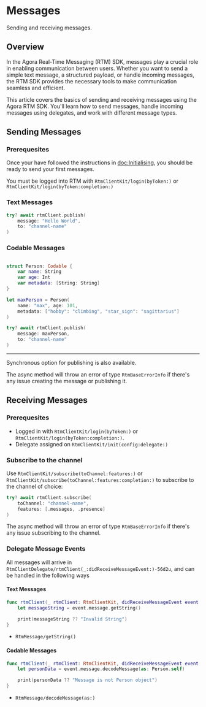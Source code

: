 # Messages

Sending and receiving messages.

## Overview

In the Agora Real-Time Messaging (RTM) SDK, messages play a crucial role in enabling communication between users. Whether you want to send a simple text message, a structured payload, or handle incoming messages, the RTM SDK provides the necessary tools to make communication seamless and efficient.

This article covers the basics of sending and receiving messages using the Agora RTM SDK. You'll learn how to send messages, handle incoming messages using delegates, and work with different message types.


## Sending Messages

### Prerequesites

Once your have followed the instructions in <doc:Initialising>, you should be ready to send your first messages.

You must be logged into RTM with ``RtmClientKit/login(byToken:)`` or ``RtmClientKit/login(byToken:completion:)``

### Text Messages

```swift
try? await rtmClient.publish(
    message: "Hello World",
    to: "channel-name"
)
```

### Codable Messages

```swift

struct Person: Codable {
    var name: String
    var age: Int
    var metadata: [String: String]
}

let maxPerson = Person(
    name: "max", age: 101,
    metadata: ["hobby": "climbing", "star_sign": "sagittarius"]
)

try? await rtmClient.publish(
    message: maxPerson,
    to: "channel-name"
)
```

----

Synchronous option for publishing is also available.

The async method will throw an error of type ``RtmBaseErrorInfo`` if there's any issue creating the message or publishing it.

## Receiving Messages

### Prerequesites

- Logged in with ``RtmClientKit/login(byToken:)`` or ``RtmClientKit/login(byToken:completion:)``.
- Delegate assigned on ``RtmClientKit/init(config:delegate:)`` 

### Subscribe to the channel

Use ``RtmClientKit/subscribe(toChannel:features:)`` or ``RtmClientKit/subscribe(toChannel:features:completion:)`` to subscribe to the channel of choice:

```swift
try? await rtmClient.subscribe(
    toChannel: "channel-name",
    features: [.messages, .presence]
)
```

The async method will throw an error of type ``RtmBaseErrorInfo`` if there's any issue subscribing to the channel.

### Delegate Message Events

All messages will arrive in ``RtmClientDelegate/rtmClient(_:didReceiveMessageEvent:)-56d2u``, and can be handled in the following ways

#### Text Messages

```swift
func rtmClient(_ rtmClient: RtmClientKit, didReceiveMessageEvent event: RtmMessageEvent) {
    let messageString = event.message.getString()

    print(messageString ?? "Invalid String")
}
```

- ``RtmMessage/getString()``


#### Codable Messages

```swift
func rtmClient(_ rtmClient: RtmClientKit, didReceiveMessageEvent event: RtmMessageEvent) {
    let personData = event.message.decodeMessage(as: Person.self)

    print(personData ?? "Message is not Person object")
}
```

- ``RtmMessage/decodeMessage(as:)``
